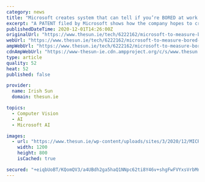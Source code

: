 ```yaml
---
category: news
title: "Microsoft creates system that can tell if you’re BORED at work meetings using facial recognition – and even scores you"
excerpt: "A PATENT filed by Microsoft shows how the company hopes to create a system that can tell if employees are bored during work meetings, according to reports. The technology would reportedly allow"
publishedDateTime: 2020-12-01T14:26:00Z
originalUrl: "https://www.thesun.ie/tech/6222162/microsoft-to-measure-bored-in-meetings/"
webUrl: "https://www.thesun.ie/tech/6222162/microsoft-to-measure-bored-in-meetings/"
ampWebUrl: "https://www.thesun.ie/tech/6222162/microsoft-to-measure-bored-in-meetings/amp/"
cdnAmpWebUrl: "https://www-thesun-ie.cdn.ampproject.org/c/s/www.thesun.ie/tech/6222162/microsoft-to-measure-bored-in-meetings/amp/"
type: article
quality: 52
heat: 52
published: false

provider:
  name: Irish Sun
  domain: thesun.ie

topics:
  - Computer Vision
  - AI
  - Microsoft AI

images:
  - url: "https://www.thesun.ie/wp-content/uploads/sites/3/2020/12/MICROSOFT-BORED-AT-WORK-PATENT-COMP-JF.jpg?strip=all&quality=100&w=1200&h=800&crop=1"
    width: 1200
    height: 800
    isCached: true

secured: "+eiqbUoBT/KQomQV3/a4UBdh2ga5haQ1NNpc62ti8Y46v+shgFwFVYxsVrbMnCnj15bM70Bwqu8hyU71mMZQbhwMub4pVKQtye1420KNCqeJmWwANK0VQGDU48QinMO2H+qO/y4Tposbezhjav6iF+IW7IRl045p7Nn8ybHRypvR0XmtpMTjWZvtxpVD4NKdYLns6L3Va+Npy/VfI2fup0JTzDSuqZQfpMchOlY+cQi4nJ7leZGoVOa0Al2paCCGuhhLUwHYt249WlKk5KcMI08b6rp7LDcg5D2Trvm3/RLSTukY+BensA5e2w1vo94aatpTlirgnOgeW0esl4w9FmR/MAwKt/RQPIc7B+9m+i4=;E9W7iB1MR35+AqXJuwI3CA=="
---
```


